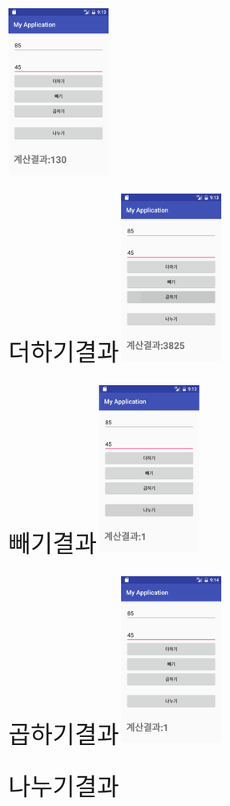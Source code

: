 


<img src = "https://github.com/ccc3132/20161111homework7/blob/master/app/src/main/java/com/example/ss/myapplication/camara/Screenshot_1479028431.png?raw=true" width=200>
<br><br><br>
<font size=50>더하기결과</font>
<img src = "https://github.com/ccc3132/20161111homework7/blob/master/app/src/main/java/com/example/ss/myapplication/camara/Screenshot_1479028437.png?raw=true" width=200>
<br><br><br>
<font size=50>빼기결과</font>
<img src = "https://github.com/ccc3132/20161111homework7/blob/master/app/src/main/java/com/example/ss/myapplication/camara/Screenshot_1479028439.png?raw=true" width=200>
<br><br><br>
<font size=50>곱하기결과</font>
<img src = "https://github.com/ccc3132/20161111homework7/blob/master/app/src/main/java/com/example/ss/myapplication/camara/Screenshot_1479028443.png?raw=true" width=200>
<br><br><Br>
<font size=50>나누기결과</font>
